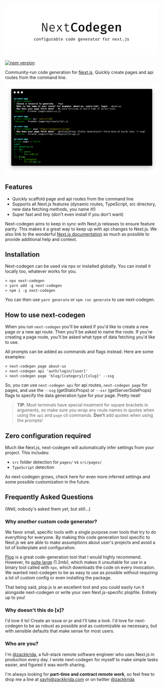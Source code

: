 ![next-codegen](./banner.png)

[![npm version](https://badge.fury.io/js/next-codegen.svg)](https://badge.fury.io/js/next-codegen)

Community-run code generation for [Next.js](https://nextjs.org). Quickly create pages and api routes from the command line.

![next-codegen screenshot](./screenshot.png)

## Features

- Quickly scaffold page and api routes from the command line
- Supports all Next.js features (dynamic routes, TypeScript, src directory, new data fetching methods, you name it!)
- Super fast and tiny (don't even install if you don't want)

Next-codegen aims to keep in sync with Next.js releases to ensure feature parity. This makes it a great way to keep up with api changes to Next.js. We also link to the wonderful [Next.js documentation](https://nextjs.org/docs/) as much as possible to provide additional help and context.

## Installation

Next-codegen can be used via npx or installed globally. You can install it locally too, whatever works for you.

```shell
> npx next-codegen
> yarn add -g next-codegen
> npm i -g next-codegen
```

You can then use `yarn generate` or `npm run generate` to use next-codegen.

## How to use next-codegen

When you run `next-codegen` you'll be asked if you'd like to create a new page or a new api route. Then you'll be asked to name the route. If you're creating a page route, you'll be asked what type of data fetching you'd like to use.

All prompts can be added as commands and flags instead. Here are some examples:

```shell
> next-codegen page about-us
> next-codegen api 'auth/login/[user]'
> next-codegen page 'blog/[category]/[slug]' --ssg
```

So, you can use `next-codegen api` for api routes, `next-codegen page` for pages, and use the `--ssg` (getStaticProps) or `--ssr` (getServerSideProps) flags to specify the data generation type for your page. Pretty neat!

> **TIP**: Most terminals have special treatment for square brackets in arguments, so make sure you wrap any route names in quotes when using the `api` and `page` cli commands. **Don't** add quotes when using the prompts!

## Zero configuration required

Much like Next.js, next-codegen will automatically infer settings from your project. This includes:

- `src` folder detection for `pages/` vs `src/pages/`
- `TypeScript` detection

As next-codegen grows, check here for even more inferred settings and some possible customization in the future.

## Frequently Asked Questions

(Well, nobody's asked them _yet_, but still...)

### Why _another_ custom code generator?

We favor small, specific tools with a single purpose over tools that try to do everything for everyone. By making this code generation tool specific to Next.js we are able to make assumptions about user's projects and avoid a lot of boilerplate and configuration.

[Plop](https://plopjs.com/) is a great code-generation tool that I would highly recommend. However, its [quite large](https://bundlephobia.com/result?p=plop@2.6.0) (1.2mb), which makes it unsuitable for use in a binary tool called with `npx`, which downloads the code on every invocation. We wanted next-codegen to be as easy to use as possible without requiring a lot of custom config or even installing the package.

That being said, plop.js is an excellent tool and you could easily run it alongside next-codegen or write your own Next.js-specific plopfile. Entirely up to you!

### Why doesn't this do [x]?

I'd love it to! Create an issue or pr and I'll take a look. I'd love for next-codegen to be as robust as possible and as customizable as necessary, but with sensible defaults that make sense for most users.

### Who are you?

I'm [@zackkrida](https://github.com/zackkrida), a full-stack remote software engineer who uses Next.js in production every day. I wrote next-codegen for myself to make simple tasks easier, and figured it was worth sharing.

I'm always looking for **part-time and contract remote work**, so feel free to drop me a line at sayhi@zackkrida.com or on twitter [@zackkrida](https://twitter.com/zackkrida)
